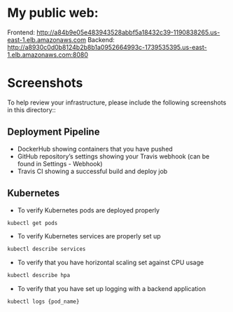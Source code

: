 # My public web:
Frontend: http://a84b9e05e483943528abbf5a18432c39-1190838265.us-east-1.elb.amazonaws.com
Backend: http://a8930c0d0b8124b2b8b1a0952664993c-1739535395.us-east-1.elb.amazonaws.com:8080
# Screenshots
To help review your infrastructure, please include the following screenshots in this directory::

## Deployment Pipeline
* DockerHub showing containers that you have pushed
* GitHub repository’s settings showing your Travis webhook (can be found in Settings - Webhook)
* Travis CI showing a successful build and deploy job

## Kubernetes
* To verify Kubernetes pods are deployed properly
```bash
kubectl get pods
```
* To verify Kubernetes services are properly set up
```bash
kubectl describe services
```
* To verify that you have horizontal scaling set against CPU usage
```bash
kubectl describe hpa
```
* To verify that you have set up logging with a backend application
```bash
kubectl logs {pod_name}
```
